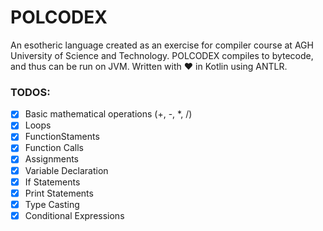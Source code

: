 # POLCODEX

An esotheric language created as an exercise for compiler course at AGH University of Science and Technology.
POLCODEX compiles to bytecode, and thus can be run on JVM. Written with :heart: in Kotlin using ANTLR.

### TODOS:
- [x] Basic mathematical operations (+, -, *, /)
- [x] Loops
- [x] FunctionStaments
- [x] Function Calls
- [x] Assignments
- [x] Variable Declaration
- [x] If Statements
- [x] Print Statements
- [x] Type Casting
- [x] Conditional Expressions
